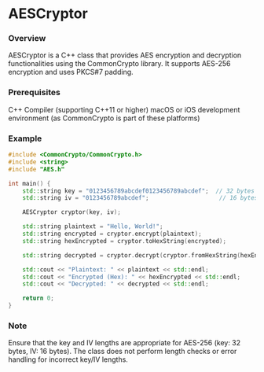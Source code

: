 # AESCryptor
### Overview
AESCryptor is a C++ class that provides AES encryption and decryption functionalities using the CommonCrypto library. It supports AES-256 encryption and uses PKCS#7 padding.

### Prerequisites
C++ Compiler (supporting C++11 or higher)
macOS or iOS development environment (as CommonCrypto is part of these platforms)

### Example
```cpp
#include <CommonCrypto/CommonCrypto.h>
#include <string>
#include "AES.h"

int main() {
    std::string key = "0123456789abcdef0123456789abcdef";  // 32 bytes for AES-256
    std::string iv = "0123456789abcdef";                    // 16 bytes

    AESCryptor cryptor(key, iv);

    std::string plaintext = "Hello, World!";
    std::string encrypted = cryptor.encrypt(plaintext);
    std::string hexEncrypted = cryptor.toHexString(encrypted);

    std::string decrypted = cryptor.decrypt(cryptor.fromHexString(hexEncrypted));

    std::cout << "Plaintext: " << plaintext << std::endl;
    std::cout << "Encrypted (Hex): " << hexEncrypted << std::endl;
    std::cout << "Decrypted: " << decrypted << std::endl;

    return 0;
}
```
### Note
Ensure that the key and IV lengths are appropriate for AES-256 (key: 32 bytes, IV: 16 bytes). The class does not perform length checks or error handling for incorrect key/IV lengths.

